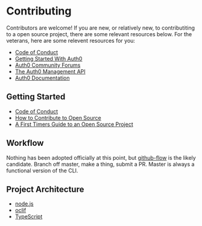 Contributing
============

Contributors are welcome! If you are new, or relatively new, to contributiting to a open source project, there are some relevant resources below. For the veterans, here are some relevent resources for you:

- [Code of Conduct](https://github.com/dmark/authzero/blob/master/CODE_OF_CONDUCT.md)
- [Getting Started With Auth0](https://auth0.com/docs/getting-started)
- [Auth0 Community Forums](https://community.auth0.com/)
- [The Auth0 Management API](https://auth0.com/docs/api/management/v2)
- [Auth0 Documentation](https://auth0.com/docs)

Getting Started
---------------

- [Code of Conduct](https://github.com/dmark/authzero/blob/master/CODE_OF_CONDUCT.md)
- [How to Contribute to Open Source](https://opensource.guide/how-to-contribute/)
- [A First Timers Guide to an Open Source Project](https://auth0.com/blog/a-first-timers-guide-to-an-open-source-project/)

Workflow
--------

Nothing has been adopted officially at this point, but [github-flow](http://scottchacon.com/2011/08/31/github-flow.html) is the likely candidate. Branch off master, make a thing, submit a PR. Master is always a functional version of the CLI.

Project Architecture
--------------------

- [node.js](https://nodejs.org/en/)
- [oclif](https://oclif.io/)
- [TypeScript](https://www.typescriptlang.org/index.html)
